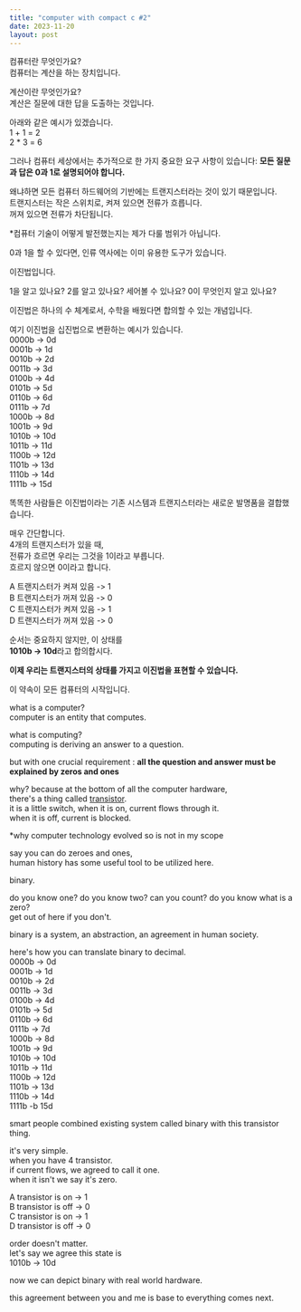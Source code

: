 ```yaml
---
title: "computer with compact c #2"
date: 2023-11-20
layout: post
---
```


컴퓨터란 무엇인가요?  
컴퓨터는 계산을 하는 장치입니다.  
  
계산이란 무엇인가요?  
계산은 질문에 대한 답을 도출하는 것입니다.  
  
아래와 같은 예시가 있겠습니다.  
1 + 1 = 2  
2 * 3 = 6  
  
그러나 컴퓨터 세상에서는 추가적으로 한 가지 중요한 요구 사항이 있습니다: **모든 질문과 답은 0과 1로 설명되어야 합니다.**  
  
왜냐하면 모든 컴퓨터 하드웨어의 기반에는 트랜지스터라는 것이 있기 때문입니다.  
트랜지스터는 작은 스위치로, 켜져 있으면 전류가 흐릅니다.  
꺼져 있으면 전류가 차단됩니다.  
  
*컴퓨터 기술이 어떻게 발전했는지는 제가 다룰 범위가 아닙니다.  
  
0과 1을 할 수 있다면, 인류 역사에는 이미 유용한 도구가 있습니다.  
  
이진법입니다.  
  
1을 알고 있나요? 2를 알고 있나요? 세어볼 수 있나요? 0이 무엇인지 알고 있나요?  
  
이진법은 하나의 수 체계로서, 수학을 배웠다면 합의할 수 있는 개념입니다.  
  
여기 이진법을 십진법으로 변환하는 예시가 있습니다.  
0000b -> 0d  
0001b -> 1d  
0010b -> 2d  
0011b -> 3d  
0100b -> 4d  
0101b -> 5d  
0110b -> 6d  
0111b -> 7d  
1000b -> 8d  
1001b -> 9d  
1010b -> 10d  
1011b -> 11d  
1100b -> 12d  
1101b -> 13d  
1110b -> 14d  
1111b -> 15d  

    
똑똑한 사람들은 이진법이라는 기존 시스템과 트랜지스터라는 새로운 발명품을 결합했습니다.  
  
매우 간단합니다.  
4개의 트랜지스터가 있을 때,  
전류가 흐르면 우리는 그것을 1이라고 부릅니다.  
흐르지 않으면 0이라고 합니다.  
  
A 트랜지스터가 켜져 있음 -> 1  
B 트랜지스터가 꺼져 있음 -> 0  
C 트랜지스터가 켜져 있음 -> 1  
D 트랜지스터가 꺼져 있음 -> 0  
  
순서는 중요하지 않지만, 이 상태를  
**1010b -> 10d**라고 합의합시다.  
  
**이제 우리는 트랜지스터의 상태를 가지고 이진법을 표현할 수 있습니다.**  
  
이 약속이 모든 컴퓨터의 시작입니다.  
  
what is a computer?  
computer is an entity that computes.  
  
what is computing?  
computing is deriving an answer to a question.  
  
but with one crucial requirement : **all the question and answer must be explained by zeros and ones**  
 
why? because at the bottom of all the computer hardware,   
there's a thing called [transistor]([https://en.wikipedia.org/wiki/Transister](https://en.wikipedia.org/wiki/Transistor)https://en.wikipedia.org/wiki/Transistor).  
it is a little switch, when it is on, current flows through it.  
when it is off, current is blocked.  
  
*why computer technology evolved so is not in my scope  
  
say you can do zeroes and ones,   
human history has some useful tool to be utilized here.  
  
binary.  
  
do you know one? do you know two? can you count? do you know what is a zero?  
get out of here if you don't.  
  
binary is a system, an abstraction, an agreement in human society.  
  
here's how you can translate binary to decimal.  
0000b -> 0d  
0001b -> 1d  
0010b -> 2d  
0011b -> 3d  
0100b -> 4d  
0101b -> 5d  
0110b -> 6d  
0111b -> 7d  
1000b -> 8d  
1001b -> 9d  
1010b -> 10d  
1011b -> 11d  
1100b -> 12d  
1101b -> 13d  
1110b -> 14d  
1111b -b 15d  
  
smart people combined existing system called binary with this transistor thing.  
  
it's very simple.  
when you have 4 transistor.  
if current flows, we agreed to call it one.  
when it isn't we say it's zero.  
  
A transistor is on  -> 1  
B transistor is off -> 0  
C transistor is on  -> 1  
D transistor is off -> 0  
  
order doesn't matter.  
let's say we agree this state is   
1010b -> 10d  
  
now we can depict binary with real world hardware.  
  
this agreement between you and me is base to everything comes next.  

  
